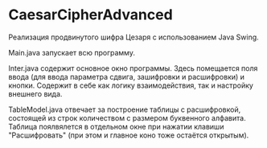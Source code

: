 # CaesarCipherAdvanced
Реализация продвинутого шифра Цезаря с использованием Java Swing.

Main.java запускает всю программу.

Inter.java содержит основное окно программы. Здесь помещается поля ввода (для ввода параметра сдвига, зашифровки и расшифровки) и кнопки. Содержит в себе как логику взаимодействия, так и настройку внешнего вида.

TableModel.java отвечает за построение таблицы с расшифровкой, состоящей из строк количеством с размером буквенного алфавита. Таблица поялвялется в отдельном окне при нажатии клавиши "Расшифровать" (при этом и главное коно тоже остаётся открытым).
